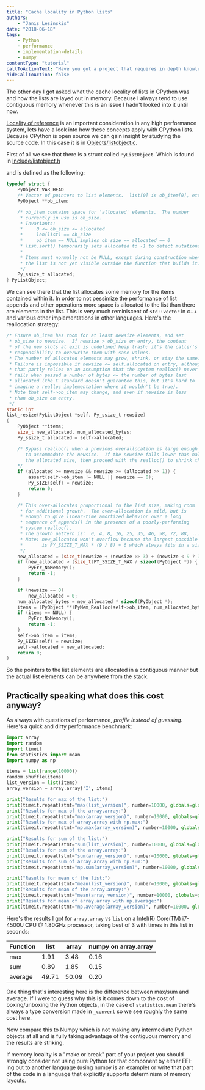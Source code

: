 ```yaml
---
title: "Cache locality in Python lists"
authors:
    - "Janis Lesinskis"
date: "2018-06-18"
tags:
    - Python
    - performance
    - implementation-details
    - numpy
contentType: "tutorial"
callToActionText: "Have you got a project that requires in depth knowledge of implementation details? Or do you have a topic about Python internals you would like to see a post about? We'd love to hear about it so fill in the form below with some details."
hideCallToAction: false
---
```


The other day I got asked what the cache locality of lists in CPython was and how the lists are layed out in memory. Because I always tend to use contiguous memory whenever this is an issue I hadn't looked into it until now.

[Locality of reference](https://en.wikipedia.org/wiki/Locality_of_reference) is an important consideration in any high performance system, lets have a look into how these concepts apply with CPython lists. Because CPython is open source we can gain insight by studying the source code. In this case it is in [Objects/listobject.c](https://github.com/python/cpython/blob/8c663fd60ecba9c82aa4c404dbfb1aae69fe8553/Objects/listobject.c).

First of all we see that there is a struct called `PyListObject`. Which is found in [Include/listobject.h](https://github.com/python/cpython/blob/1a5856bf9295fa73995898d576e0bedf016aee1f/Include/listobject.h)

and is defined as the following:

```c
typedef struct {
    PyObject_VAR_HEAD
    /* Vector of pointers to list elements.  list[0] is ob_item[0], etc. */
    PyObject **ob_item;

    /* ob_item contains space for 'allocated' elements.  The number
     * currently in use is ob_size.
     * Invariants:
     *     0 <= ob_size <= allocated
     *     len(list) == ob_size
     *     ob_item == NULL implies ob_size == allocated == 0
     * list.sort() temporarily sets allocated to -1 to detect mutations.
     *
     * Items must normally not be NULL, except during construction when
     * the list is not yet visible outside the function that builds it.
     */
    Py_ssize_t allocated;
} PyListObject;
```

We can see there that the list allocates some memory for the items contained within it. In order to not pessimize the performance of list appends and other operations more space is allocated to the list than there are elements in the list. This is very much reminiscent of `std::vector` in c++ and various other implementations in other languages.
Here's the reallocation strategy:

```c
/* Ensure ob_item has room for at least newsize elements, and set
 * ob_size to newsize.  If newsize > ob_size on entry, the content
 * of the new slots at exit is undefined heap trash; it's the caller's
 * responsibility to overwrite them with sane values.
 * The number of allocated elements may grow, shrink, or stay the same.
 * Failure is impossible if newsize <= self.allocated on entry, although
 * that partly relies on an assumption that the system realloc() never
 * fails when passed a number of bytes <= the number of bytes last
 * allocated (the C standard doesn't guarantee this, but it's hard to
 * imagine a realloc implementation where it wouldn't be true).
 * Note that self->ob_item may change, and even if newsize is less
 * than ob_size on entry.
 */
static int
list_resize(PyListObject *self, Py_ssize_t newsize)
{
    PyObject **items;
    size_t new_allocated, num_allocated_bytes;
    Py_ssize_t allocated = self->allocated;

    /* Bypass realloc() when a previous overallocation is large enough
       to accommodate the newsize.  If the newsize falls lower than half
       the allocated size, then proceed with the realloc() to shrink the list.
    */
    if (allocated >= newsize && newsize >= (allocated >> 1)) {
        assert(self->ob_item != NULL || newsize == 0);
        Py_SIZE(self) = newsize;
        return 0;
    }

    /* This over-allocates proportional to the list size, making room
     * for additional growth.  The over-allocation is mild, but is
     * enough to give linear-time amortized behavior over a long
     * sequence of appends() in the presence of a poorly-performing
     * system realloc().
     * The growth pattern is:  0, 4, 8, 16, 25, 35, 46, 58, 72, 88, ...
     * Note: new_allocated won't overflow because the largest possible value
     *       is PY_SSIZE_T_MAX * (9 / 8) + 6 which always fits in a size_t.
     */
    new_allocated = (size_t)newsize + (newsize >> 3) + (newsize < 9 ? 3 : 6);
    if (new_allocated > (size_t)PY_SSIZE_T_MAX / sizeof(PyObject *)) {
        PyErr_NoMemory();
        return -1;
    }

    if (newsize == 0)
        new_allocated = 0;
    num_allocated_bytes = new_allocated * sizeof(PyObject *);
    items = (PyObject **)PyMem_Realloc(self->ob_item, num_allocated_bytes);
    if (items == NULL) {
        PyErr_NoMemory();
        return -1;
    }
    self->ob_item = items;
    Py_SIZE(self) = newsize;
    self->allocated = new_allocated;
    return 0;
}
```

So the pointers to the list elements are allocated in a contiguous manner but the actual list elements can be anywhere from the stack.

## Practically speaking what does this cost anyway?

As always with questions of performance, *profile instead of guessing*.
Here's a quick and dirty performance benchmark:

```python
import array
import random
import timeit
from statistics import mean
import numpy as np

items = list(range(10000))
random.shuffle(items)
list_version = list(items)
array_version = array.array('I', items)

print("Results for max of the list:")
print(timeit.repeat(stmt="max(list_version)", number=10000, globals=globals()))
print("Results for max of the array.array:")
print(timeit.repeat(stmt="max(array_version)", number=10000, globals=globals()))
print("Results for max of array.array with np.max:")
print(timeit.repeat(stmt="np.max(array_version)", number=10000, globals=globals()))

print("Results for sum of the list:")
print(timeit.repeat(stmt="sum(list_version)", number=10000, globals=globals()))
print("Results for sum of the array.array:")
print(timeit.repeat(stmt="sum(array_version)", number=10000, globals=globals()))
print("Results for sum of array.array with np.sum:")
print(timeit.repeat(stmt="np.sum(array_version)", number=10000, globals=globals()))

print("Results for mean of the list:")
print(timeit.repeat(stmt="mean(list_version)", number=10000, globals=globals()))
print("Results for mean of the array.array:")
print(timeit.repeat(stmt="mean(array_version)", number=10000, globals=globals()))
print("Results for mean of array.array with np.average:")
print(timeit.repeat(stmt="np.average(array_version)", number=10000, globals=globals()))
```

Here's the results I got for `array.array` vs `list` on a Intel(R) Core(TM) i7-4500U CPU @ 1.80GHz processor, taking best of 3 with times in this list in seconds:

|Function | list  | array | numpy on array.array|
|---------|-------|-------|---------------------|
|max      | 1.91  | 3.48  | 0.16                |
|sum      | 0.89  | 1.85  | 0.15                |
|average  | 49.71 | 50.09 | 0.20                |

One thing that's interesting here is the difference between max/sum and average. If I were to guess why this is it comes down to the cost of boxing/unboxing the Python objects, in the case of `statistics.mean` there's always a type conversion made in [`_convert`](https://github.com/python/cpython/blob/9b7cf757213cf4d7ae1d436d86ad53f5ba362d55/Lib/statistics.py#L232) so we see roughly the same cost here.

Now compare this to Numpy which is not making any intermediate Python objects at all and is fully taking advantage of the contiguous memory and the results are striking.

If memory locality is a "make or break" part of your project you should strongly consider not using pure Python for that component by either FFI-ing out to another language (using numpy is an example) or write that part of the code in a language that explicitly supports determinism of memory layouts.
